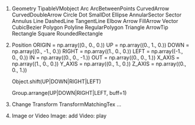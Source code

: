 1. Geometry
        TipableVMobject
        Arc
        ArcBetweenPoints
        CurvedArrow
        CurvedDoubleArrow
        Circle
        Dot
        SmallDot
        Ellipse
        AnnularSector
        Sector
        Annulus
        Line
        DashedLine
        TangentLine
        Elbow
        Arrow
        FillArrow
        Vector
        CubicBezier
        Polygon
        Polyline
        RegularPolygon
        Triangle
        ArrowTip
        Rectangle
        Square
        RoundedRectangle
2. Position
    ORIGIN = np.array((0., 0., 0.))
    UP = np.array((0., 1., 0.))
    DOWN = np.array((0., -1., 0.))
    RIGHT = np.array((1., 0., 0.))
    LEFT = np.array((-1., 0., 0.))
    IN = np.array((0., 0., -1.))
    OUT = np.array((0., 0., 1.))
    X_AXIS = np.array((1., 0., 0.))
    Y_AXIS = np.array((0., 1., 0.))
    Z_AXIS = np.array((0., 0., 1.))

    Object.shift(UP|DOWN|RIGHT|LEFT)

    Group.arrange(UP|DOWN|RIGHT|LEFT, buff=1)
3. Change
    Transform
    TransformMatchingTex
    ...

4. Image or Video
    Image: add
    Video: play